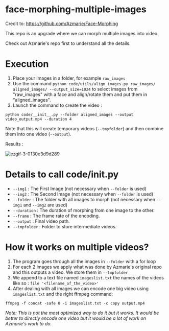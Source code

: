 # face-morphing-multiple-images

Credit to: https://github.com/Azmarie/Face-Morphing 

This repo is an upgrade where we can morph multiple images into video.

Check out Azmarie's repo first to understand all the details.

# Execution

1. Place your images in a folder, for example ```raw_images```
2. Use the command ```python code/utils/align_images.py raw_images/ aligned_images/ --output_size=1024``` to select images from "raw_images" with a face and align/rotate them and put them in "aligned_images".
3. Launch the command to create the video : 

```python code/__init__.py --folder aligned_images --output video_output.mp4 --duration 4```

Note that this will create temporary videos (```--tmpfolder```) and then combine them into one video (```--output```).

Results :

![ezgif-3-0130e3d9d289](https://user-images.githubusercontent.com/24222091/117420318-c04b3a00-af1d-11eb-84e7-053160089619.gif)



# Details to call code/__init__.py
- ```--img1``` : The First Image (not necessary when ```--folder``` is used)
- ```--img2``` : The Second Image (not necessary when ```--folder``` is used)
- ```--folder``` : The folder with all images to morph (not necessary when ```--img1``` and ```--img2``` are used)
- ```--duration``` : The duration of morphing from one image to the other.
- ```--frame``` : The frame rate of the encoding.
- ```--output``` : Final video path.
- ```--tmpfolder``` : Folder to store intermediate videos.

# How it works on multiple videos?
1. The program goes through all the images in ```--folder``` with a for loop
2. For each 2 images we apply what was done by Azmarie's original repo and this outputs a video. We store them in ```--tmpfolder```
3. We append to a text file named ```imageslist.txt``` the names of the videos like so : ```file '<filename_of_the_video>'```
4. After dealing with all images we can encode one big video using ```imageslist.txt``` and the right ffmpeg command:

```ffmpeg -f concat -safe 0 -i imageslist.txt -c copy output.mp4```

*Note: This is not the most optimized way to do it but it works. It would be better to directly encode one video but it would be a lot of work on Azmarie's work to do.*
